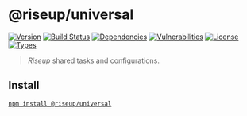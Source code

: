 # @riseup/universal

[![Version](https://img.shields.io/npm/v/@riseup/universal.svg)](https://www.npmjs.com/package/@riseup/universal) [![Build Status](https://img.shields.io/travis/rafamel/riseup/master.svg)](https://travis-ci.org/rafamel/riseup) [![Dependencies](https://img.shields.io/david/rafamel/riseup.svg?path=packages%2Funiversal)](https://david-dm.org/rafamel/riseup?path=packages%2Funiversal) [![Vulnerabilities](https://img.shields.io/snyk/vulnerabilities/npm/@riseup/universal.svg)](https://snyk.io/test/npm/@riseup/universal) [![License](https://img.shields.io/github/license/rafamel/riseup.svg)](https://github.com/rafamel/riseup/blob/master/LICENSE) [![Types](https://img.shields.io/npm/types/@riseup/universal.svg)](https://www.npmjs.com/package/@riseup/universal)

> _Riseup_ shared tasks and configurations.

## Install

[`npm install @riseup/universal`](https://www.npmjs.com/package/@riseup/universal)
